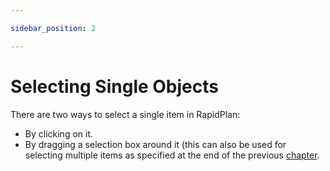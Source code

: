 ```yaml
---

sidebar_position: 2

---
```

# Selecting Single Objects

There are two ways to select a single item in RapidPlan:

- By clicking on it.
- By dragging a selection box around it (this can also be used for selecting multiple items as specified at the end of the previous [chapter](/docs/rapid-plan/The%20Canvas/Blank%20Canvas.md).
